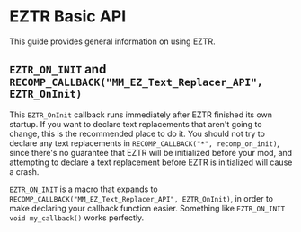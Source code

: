# EZTR Basic API

This guide provides general information on using EZTR.

## `EZTR_ON_INIT` and `RECOMP_CALLBACK("MM_EZ_Text_Replacer_API", EZTR_OnInit)`

This `EZTR_OnInit` callback runs immediately after EZTR finished its own startup. If you want to declare text replacements that aren't going to change,
this is the recommended place to do it. You should not try to declare any text replacements in `RECOMP_CALLBACK("*", recomp_on_init)`, since
there's no guarantee that EZTR will be initialized before your mod, and attempting to declare a text replacement before EZTR is initialized
will cause a crash.

`EZTR_ON_INIT` is a macro that expands to `RECOMP_CALLBACK("MM_EZ_Text_Replacer_API", EZTR_OnInit)`, in order to make declaring your callback
function easier. Something like `EZTR_ON_INIT void my_callback()` works perfectly.
